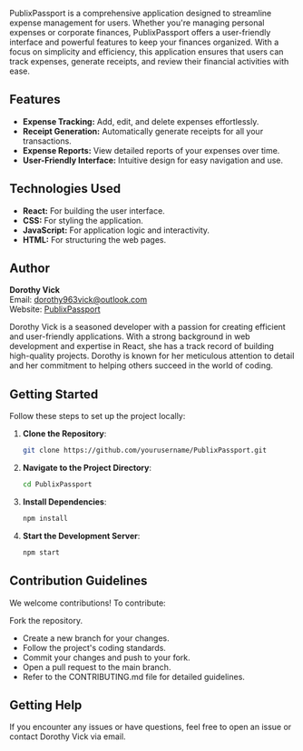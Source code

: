 PublixPassport is a comprehensive application designed to streamline expense management for users. Whether you're managing personal expenses or corporate finances, PublixPassport offers a user-friendly interface and powerful features to keep your finances organized. With a focus on simplicity and efficiency, this application ensures that users can track expenses, generate receipts, and review their financial activities with ease.

## Features

- **Expense Tracking:** Add, edit, and delete expenses effortlessly.
- **Receipt Generation:** Automatically generate receipts for all your transactions.
- **Expense Reports:** View detailed reports of your expenses over time.
- **User-Friendly Interface:** Intuitive design for easy navigation and use.

## Technologies Used

- **React:** For building the user interface.
- **CSS:** For styling the application.
- **JavaScript:** For application logic and interactivity.
- **HTML:** For structuring the web pages.

## Author

**Dorothy Vick**  
Email: [dorothy963vick@outlook.com](mailto:dorothy963vick@outlook.com)  
Website: [PublixPassport](https://www.publixpassport.com)

Dorothy Vick is a seasoned developer with a passion for creating efficient and user-friendly applications. With a strong background in web development and expertise in React, she has a track record of building high-quality projects. Dorothy is known for her meticulous attention to detail and her commitment to helping others succeed in the world of coding.

## Getting Started

Follow these steps to set up the project locally:

1. **Clone the Repository**:
   ```bash
   git clone https://github.com/yourusername/PublixPassport.git
2. **Navigate to the Project Directory**:
   ```bash
   cd PublixPassport
3. **Install Dependencies**:
   ```bash
   npm install
4. **Start the Development Server**:
   ```bash
   npm start
## **Contribution Guidelines**
We welcome contributions! To contribute:

Fork the repository.
- Create a new branch for your changes.
- Follow the project's coding standards.
- Commit your changes and push to your fork.
- Open a pull request to the main branch.
- Refer to the CONTRIBUTING.md file for detailed guidelines.

## **Getting Help**
If you encounter any issues or have questions, feel free to open an issue or contact Dorothy Vick via email.
